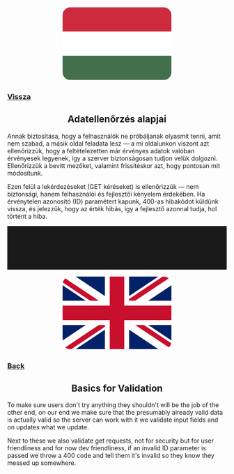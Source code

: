 <div align="center">
<img style="border-radius:20px; border:2px solid white;" src="../../../../Images/magyar.png"/>
</div>

### [Vissza](../README.md)

<div align="center">
<h2>
    Adatellenőrzés alapjai
</h2>
</div>

Annak biztosítása, hogy a felhasználók ne próbáljanak olyasmit tenni, amit nem szabad, a másik oldal feladata lesz — a mi oldalunkon viszont azt ellenőrizzük, hogy a feltételezetten már érvényes adatok valóban érvényesek legyenek, így a szerver biztonságosan tudjon velük dolgozni. Ellenőrizzük a bevitt mezőket, valamint frissítéskor azt, hogy pontosan mit módosítunk.

Ezen felül a lekérdezéseket (GET kéréseket) is ellenőrizzük — nem biztonsági, hanem felhasználói és fejlesztői kényelem érdekében. Ha érvénytelen azonosító (ID) paramétert kapunk, 400-as hibakódot küldünk vissza, és jelezzük, hogy az érték hibás, így a fejlesztő azonnal tudja, hol történt a hiba.

<hr style="height:100px;">

<div align="center">
<img style="border-radius:20px; border:2px solid white;"  src="../../../../Images/english.png"/>
</div>

### [Back](../README.md)

<div align="center">
<h2>
Basics for Validation
</h2>
</div>

To make sure users don't try anything they shouldn't will be the job of the other end, on our end we make sure that the presumably already valid data is actually valid so the server can work with it we validate input fields and on updates what we update.

Next to these we also validate get requests, not for security but for user friendliness and for now dev friendliness, if an invalid ID parameter is passed we throw a 400 code and tell them it's invalid so they know they messed up somewhere.
